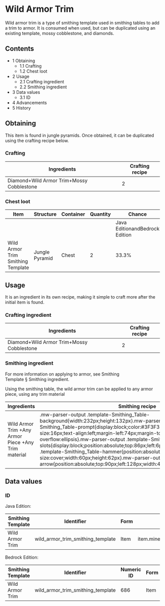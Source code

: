 # Wild Armor Trim
Wild armor trim is a type of smithing template used in smithing tables to add a trim to armor. It is consumed when used, but can be duplicated using an existing template, mossy cobblestone, and diamonds.

## Contents
- 1 Obtaining
	- 1.1 Crafting
	- 1.2 Chest loot
- 2 Usage
	- 2.1 Crafting ingredient
	- 2.2 Smithing ingredient
- 3 Data values
	- 3.1 ID
- 4 Advancements
- 5 History

## Obtaining
This item is found in jungle pyramids. Once obtained, it can be duplicated using the crafting recipe below.

### Crafting
| Ingredients                               | Crafting recipe |
|-------------------------------------------|-----------------|
| Diamond+Wild Armor Trim+Mossy Cobblestone | 2               |

### Chest loot
| Item                              | Structure      | Container | Quantity | Chance                         |
|-----------------------------------|----------------|-----------|----------|--------------------------------|
|                                   |                |           |          | Java EditionandBedrock Edition |
| Wild Armor Trim Smithing Template | Jungle Pyramid | Chest     | 2        | 33.3%                          |

## Usage
It is an ingredient in its own recipe, making it simple to craft more after the initial item is found.

### Crafting ingredient
| Ingredients                               | Crafting recipe |
|-------------------------------------------|-----------------|
| Diamond+Wild Armor Trim+Mossy Cobblestone | 2               |

### Smithing ingredient
For more information on applying to armor, see Smithing Template § Smithing ingredient.

Using the smithing table, the wild armor trim can be applied to any armor piece, using any trim material

| Ingredients                                         | Smithing recipe                                                                                                                                                                                                                                                                                                                                                                                                                                                                                                                                                                                                                                           |
|-----------------------------------------------------|-----------------------------------------------------------------------------------------------------------------------------------------------------------------------------------------------------------------------------------------------------------------------------------------------------------------------------------------------------------------------------------------------------------------------------------------------------------------------------------------------------------------------------------------------------------------------------------------------------------------------------------------------------------|
| Wild Armor Trim +Any Armor Piece +Any Trim material | .mw-parser-output .template-Smithing_Table-background{width:232px;height:132px}.mw-parser-output .template-Smithing_Table-prompt{display:block;color:#3F3F3F;font-family:Minecraft;font-size:16px;text-align:left;margin-left:74px;margin-top:24px;overflow:hidden;text-overflow:ellipsis}.mw-parser-output .template-Smithing_Table-slots{display:block;position:absolute;top:86px;left:6px}.mw-parser-output .template-Smithing_Table-hammer{position:absolute;top:6px;left:6px;background-size:cover;width:60px;height:62px}.mw-parser-output .template-Smithing_Table-arrow{position:absolute;top:90px;left:128px;width:44px;height:30px}Upgrade Gear |

## Data values
### ID
Java Edition:

| Smithing Template | Identifier                        | Form | Translation key                                                             |
|-------------------|-----------------------------------|------|-----------------------------------------------------------------------------|
| Wild Armor Trim   | wild_armor_trim_smithing_template | Item | item.minecraft.wild_armor_trim_smithing_templatetrim_pattern.minecraft.wild |

Bedrock Edition:

| Smithing Template | Identifier                        | Numeric ID | Form | Translation key                                   |
|-------------------|-----------------------------------|------------|------|---------------------------------------------------|
| Wild Armor Trim   | wild_armor_trim_smithing_template | 686        | Item | item.smithing_template.nametrim_pattern.wild.name |


